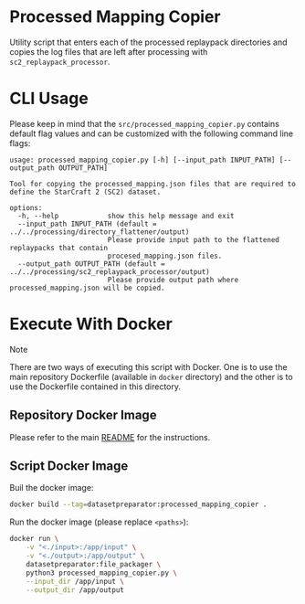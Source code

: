 # Processed Mapping Copier

Utility script that enters each of the processed replaypack directories and copies the log files that are left after processing with `sc2_replaypack_processor`.

# CLI Usage

Please keep in mind that the  ```src/processed_mapping_copier.py``` contains default flag values and can be customized with the following command line flags:
```
usage: processed_mapping_copier.py [-h] [--input_path INPUT_PATH] [--output_path OUTPUT_PATH]

Tool for copying the processed_mapping.json files that are required to define the StarCraft 2 (SC2) dataset.

options:
  -h, --help            show this help message and exit
  --input_path INPUT_PATH (default = ../../processing/directory_flattener/output)
                        Please provide input path to the flattened replaypacks that contain
                        procesed_mapping.json files.
  --output_path OUTPUT_PATH (default = ../../processing/sc2_replaypack_processor/output)
                        Please provide output path where processed_mapping.json will be copied.
```

# Execute With Docker

> [!NOTE]
> There are two ways of executing this script with Docker. One is to use the main repository Dockerfile (available in `docker` directory) and the other is to use the Dockerfile contained in this directory.

## Repository Docker Image

Please refer to the main [README](../../README.md) for the instructions.

## Script Docker Image

Buil the docker image:
```bash
docker build --tag=datasetpreparator:processed_mapping_copier .
```

Run the docker image (please replace `<paths>`):
```bash
docker run \
    -v "<./input>:/app/input" \
    -v "<./output>:/app/output" \
    datasetpreparator:file_packager \
    python3 processed_mapping_copier.py \
    --input_dir /app/input \
    --output_dir /app/output
```
